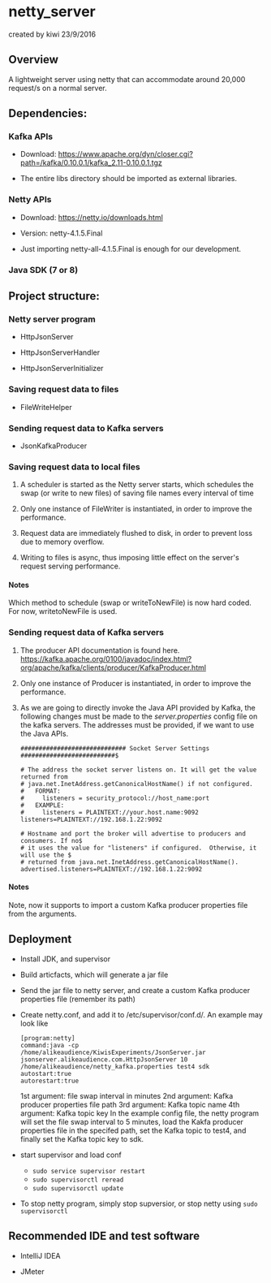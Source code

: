 # netty_server
created by kiwi 23/9/2016

## Overview
A lightweight server using netty that can accommodate around 20,000 request/s on a normal server.

## Dependencies:
### Kafka APIs
- Download: https://www.apache.org/dyn/closer.cgi?path=/kafka/0.10.0.1/kafka_2.11-0.10.0.1.tgz

- The entire libs directory should be imported as external libraries.

### Netty APIs
- Download: https://netty.io/downloads.html

- Version: netty-4.1.5.Final

- Just importing netty-all-4.1.5.Final is enough for our development.

### Java SDK (7 or 8)

## Project structure:
### Netty server program

- HttpJsonServer

- HttpJsonServerHandler

- HttpJsonServerInitializer

### Saving request data to files

- FileWriteHelper

### Sending request data to Kafka servers

- JsonKafkaProducer

### Saving request data to local files
1. A scheduler is started as the Netty server starts, which schedules the swap (or write to new files) of saving file names every interval of time

2. Only one instance of FileWriter is instantiated, in order to improve the performance.

3. Request data are immediately flushed to disk, in order to prevent loss due to memory overflow.

4. Writing to files is async, thus imposing little effect on the server's request serving performance.

#### Notes

Which method to schedule (swap or writeToNewFile) is now hard coded. For now, writetoNewFile is used.

### Sending request data of Kafka servers
1. The producer API documentation is found here. https://kafka.apache.org/0100/javadoc/index.html?org/apache/kafka/clients/producer/KafkaProducer.html

2. Only one instance of Producer is instantiated, in order to improve the performance.

3. As we are going to directly invoke the Java API provided by Kafka, the following changes must be made to the *server.properties* config file on the kafka servers. The addresses must be provided, if we want to use the Java APIs.

	```
	############################# Socket Server Settings ##########################$

	# The address the socket server listens on. It will get the value returned from
	# java.net.InetAddress.getCanonicalHostName() if not configured.
	#   FORMAT:
	#     listeners = security_protocol://host_name:port
	#   EXAMPLE:
	#     listeners = PLAINTEXT://your.host.name:9092
	listeners=PLAINTEXT://192.168.1.22:9092

	# Hostname and port the broker will advertise to producers and consumers. If no$
	# it uses the value for "listeners" if configured.  Otherwise, it will use the $
	# returned from java.net.InetAddress.getCanonicalHostName().
	advertised.listeners=PLAINTEXT://192.168.1.22:9092
	```

#### Notes

Note, now it supports to import a custom Kafka producer properties file from the arguments.

## Deployment

- Install JDK, and supervisor

- Build articfacts, which will generate a jar file

- Send the jar file to netty server, and create a custom Kafka producer properties file (remember its path)

- Create netty.conf, and add it to /etc/supervisor/conf.d/. An example may look like
	```
	[program:netty]
	command:java -cp /home/alikeaudience/KiwisExperiments/JsonServer.jar jsonserver.alikeaudience.com.HttpJsonServer 10 /home/alikeaudience/netty_kafka.properties test4 sdk
	autostart:true
	autorestart:true
	```
	1st argument: file swap interval in minutes
	2nd argument: Kafka producer properties file path
	3rd argument: Kafka topic name
	4th argument: Kafka topic key
	In the example config file, the netty program will set the file swap interval to 5 minutes, load the Kakfa producer properties file in the specifed path, set the Kafka topic to test4, and finally set the Kafka topic key to sdk.

- start supervisor and load conf
  - `sudo service supervisor restart`
  - `sudo supervisorctl reread` 
  - `sudo supervisorctl update`

- To stop netty program, simply stop supversior, or stop netty using `sudo supervisorctl`

## Recommended IDE and test software
- IntelliJ IDEA

- JMeter


